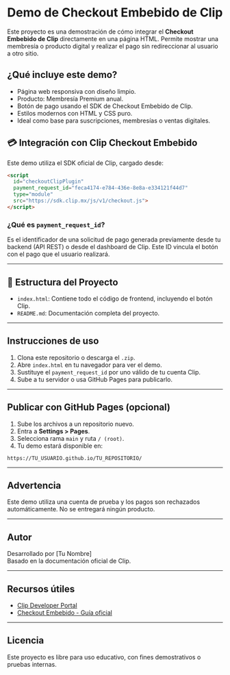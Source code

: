 # Demo de Checkout Embebido de Clip

Este proyecto es una demostración de cómo integrar el **Checkout Embebido de Clip** directamente en una página HTML. Permite mostrar una membresía o producto digital y realizar el pago sin redireccionar al usuario a otro sitio.

## ¿Qué incluye este demo?

- Página web responsiva con diseño limpio.
- Producto: Membresía Premium anual.
- Botón de pago usando el SDK de Checkout Embebido de Clip.
- Estilos modernos con HTML y CSS puro.
- Ideal como base para suscripciones, membresías o ventas digitales.

## 💳 Integración con Clip Checkout Embebido

Este demo utiliza el SDK oficial de Clip, cargado desde:

```html
<script 
  id="checkoutClipPlugin" 
  payment_request_id="feca4174-e784-436e-8e8a-e334121f44d7" 
  type="module" 
  src="https://sdk.clip.mx/js/v1/checkout.js">
</script>
```

### ¿Qué es `payment_request_id`?

Es el identificador de una solicitud de pago generada previamente desde tu backend (API REST) o desde el dashboard de Clip. Este ID vincula el botón con el pago que el usuario realizará.

---

## 📄 Estructura del Proyecto

- `index.html`: Contiene todo el código de frontend, incluyendo el botón Clip.
- `README.md`: Documentación completa del proyecto.

---

## Instrucciones de uso

1. Clona este repositorio o descarga el `.zip`.
2. Abre `index.html` en tu navegador para ver el demo.
3. Sustituye el `payment_request_id` por uno válido de tu cuenta Clip.
4. Sube a tu servidor o usa GitHub Pages para publicarlo.

---

## Publicar con GitHub Pages (opcional)

1. Sube los archivos a un repositorio nuevo.
2. Entra a **Settings > Pages**.
3. Selecciona rama `main` y ruta `/ (root)`.
4. Tu demo estará disponible en:

```
https://TU_USUARIO.github.io/TU_REPOSITORIO/
```

---

## Advertencia

Este demo utiliza una cuenta de prueba y los pagos son rechazados automáticamente. No se entregará ningún producto.

---

## Autor

Desarrollado por [Tu Nombre]  
Basado en la documentación oficial de Clip.

---

## Recursos útiles

- [Clip Developer Portal](https://developer.clip.mx)
- [Checkout Embebido - Guía oficial](https://developer.clip.mx/reference/integrar-checkout)

---

## Licencia

Este proyecto es libre para uso educativo, con fines demostrativos o pruebas internas.
